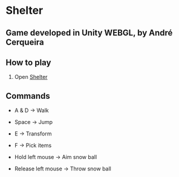 # Shelter
## Game developed in Unity WEBGL, by André Cerqueira

## How to play
1. Open [Shelter](https://andrecerqueira.github.io/games/Shelter/index.html)

## Commands

- A & D -> Walk

- Space -> Jump

- E -> Transform

- F -> Pick items

- Hold left mouse -> Aim snow ball

- Release left mouse -> Throw snow ball
